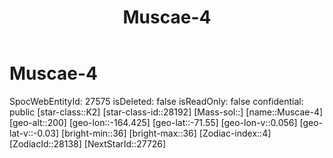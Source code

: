 ﻿---
title: "Muscae-4"
location: [-71.55,-164.425,200]
type: Station
tags:
- astro/Star

---

# Muscae-4

SpocWebEntityId: 27575
isDeleted: false
isReadOnly: false
confidential: public
[star-class::K2]
[star-class-id::28192]
[Mass-sol::]
[name::Muscae-4]
[geo-alt::200]
[geo-lon::-164.425]
[geo-lat::-71.55]
[geo-lon-v::0.056]
[geo-lat-v::-0.03]
[bright-min::36]
[bright-max::36]
[Zodiac-index::4]
[ZodiacId::28138]
[NextStarId::27726]

